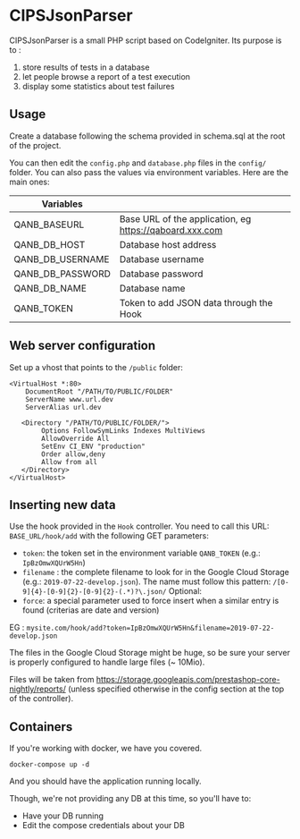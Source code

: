 # CIPSJsonParser

CIPSJsonParser is a small PHP script based on CodeIgniter. Its purpose is to :
1. store results of tests in a database
2. let people browse a report of a test execution
3. display some statistics about test failures

## Usage

Create a database following the schema provided in schema.sql at the root of the project.

You can then edit the `config.php` and `database.php` files in the `config/` folder. You can also pass the values via environment variables. Here are the main ones:

|Variables           |   |
|-------------------|---|
| QANB_BASEURL      | Base URL of the application, eg https://qaboard.xxx.com |
| QANB_DB_HOST      | Database host address  |
| QANB_DB_USERNAME  | Database username  |
| QANB_DB_PASSWORD  | Database password  |
| QANB_DB_NAME      | Database name  |
| QANB_TOKEN        | Token to add JSON data through the Hook  |


## Web server configuration

Set up a vhost that points to the `/public` folder:

```
<VirtualHost *:80>
    DocumentRoot "/PATH/TO/PUBLIC/FOLDER"
    ServerName www.url.dev
    ServerAlias url.dev

   <Directory "/PATH/TO/PUBLIC/FOLDER/">
        Options FollowSymLinks Indexes MultiViews
        AllowOverride All
        SetEnv CI_ENV "production"
        Order allow,deny
        Allow from all
   </Directory>
</VirtualHost>
```

## Inserting new data

Use the hook provided in the `Hook` controller. You need to call this URL: `BASE_URL/hook/add` with the following GET parameters:
- `token`: the token set in the environment variable `QANB_TOKEN` (e.g.: `IpBzOmwXQUrW5Hn`)
- `filename` : the complete filename to look for in the Google Cloud Storage (e.g.: `2019-07-22-develop.json`). The name must follow this pattern: `/[0-9]{4}-[0-9]{2}-[0-9]{2}-(.*)?\.json/`
Optional:
- `force`: a special parameter used to force insert when a similar entry is found (criterias are date and version)

EG : `mysite.com/hook/add?token=IpBzOmwXQUrW5Hn&filename=2019-07-22-develop.json`

The files in the Google Cloud Storage might be huge, so be sure your server is properly configured to handle large files (~ 10Mio).

Files will be taken from https://storage.googleapis.com/prestashop-core-nightly/reports/ (unless specified otherwise in the config section at the top of the controller).


## Containers

If you're working with docker, we have you covered.

```
docker-compose up -d
```

And you should have the application running locally.

Though, we're not providing any DB at this time, so you'll have to:

- Have your DB running 
- Edit the compose credentials about your DB
